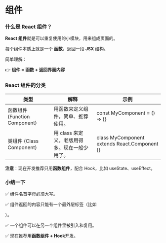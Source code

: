 # 组件

### **什么是 React 组件？**

**React 组件**就是可以重复使用的小模块，用来组成页面的。

每个组件本质上就是一个 **函数**，返回一段 **JSX** 结构。

简单理解：

👉 **组件 = 函数 + 返回界面内容**

### **React 组件的分类**

| **类型**                      | **解释**                                      | **示例**                                     |
| ----------------------------- | --------------------------------------------- | -------------------------------------------- |
| 函数组件 (Function Component) | 用函数来定义组件，简单、推荐使用。            | const MyComponent = () => {}                 |
| 类组件 (Class Component)      | 用 class 来定义，老版用得多。现在一般少用了。 | class MyComponent extends React.Component {} |

**注意**：现在开发推荐只用**函数组件**，配合 Hook，比如 useState、useEffect。

### 小结一下

✅ 组件名首字母必须大写。

✅ 组件返回的内容只能有一个最外层标签（比如 <div>）。

✅ 一个组件可以在另一个组件里被引入和复用。

✅ 现在推荐用**函数组件 + Hook**开发。
